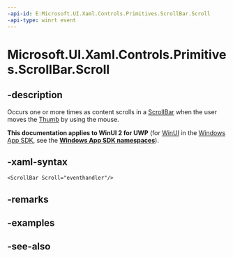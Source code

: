 ```yaml
---
-api-id: E:Microsoft.UI.Xaml.Controls.Primitives.ScrollBar.Scroll
-api-type: winrt event
---
```


<!-- Event syntax
public event Windows.UI.Xaml.Controls.Primitives.ScrollEventHandler Scroll
-->

# Microsoft.UI.Xaml.Controls.Primitives.ScrollBar.Scroll

## -description
Occurs one or more times as content scrolls in a [ScrollBar](scrollbar.md) when the user moves the [Thumb](thumb.md) by using the mouse.

**This documentation applies to WinUI 2 for UWP** (for [WinUI](/windows/apps/winui/winui3/) in the [Windows App SDK](/windows/apps/windows-app-sdk/), see the **[Windows App SDK namespaces](/windows/windows-app-sdk/api/winrt/)**).

## -xaml-syntax
```xaml
<ScrollBar Scroll="eventhandler"/>
```


## -remarks

## -examples

## -see-also
